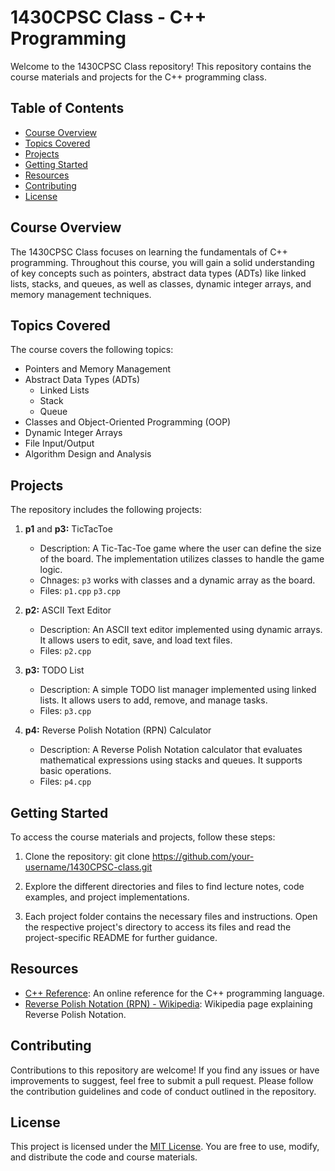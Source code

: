 # 1430CPSC Class - C++ Programming

Welcome to the 1430CPSC Class repository! This repository contains the course materials and projects for the C++ programming class.

## Table of Contents

- [Course Overview](#course-overview)
- [Topics Covered](#topics-covered)
- [Projects](#projects)
- [Getting Started](#getting-started)
- [Resources](#resources)
- [Contributing](#contributing)
- [License](#license)

## Course Overview

The 1430CPSC Class focuses on learning the fundamentals of C++ programming. Throughout this course, you will gain a solid understanding of key concepts such as pointers, abstract data types (ADTs) like linked lists, stacks, and queues, as well as classes, dynamic integer arrays, and memory management techniques.

## Topics Covered

The course covers the following topics:

- Pointers and Memory Management
- Abstract Data Types (ADTs)
  - Linked Lists
  - Stack
  - Queue
- Classes and Object-Oriented Programming (OOP)
- Dynamic Integer Arrays
- File Input/Output
- Algorithm Design and Analysis

## Projects

The repository includes the following projects:

1. **p1** and **p3:** TicTacToe
   - Description: A Tic-Tac-Toe game where the user can define the size of the board. The implementation utilizes classes to handle the game logic.
   - Chnages: `p3` works with classes and a dynamic array as the board.
   - Files: `p1.cpp` `p3.cpp`

2. **p2:** ASCII Text Editor
   - Description: An ASCII text editor implemented using dynamic arrays. It allows users to edit, save, and load text files.
   - Files: `p2.cpp`

3. **p3:** TODO List
   - Description: A simple TODO list manager implemented using linked lists. It allows users to add, remove, and manage tasks.
   - Files: `p3.cpp`

4. **p4:** Reverse Polish Notation (RPN) Calculator
   - Description: A Reverse Polish Notation calculator that evaluates mathematical expressions using stacks and queues. It supports basic operations.
   - Files: `p4.cpp`

## Getting Started

To access the course materials and projects, follow these steps:

1. Clone the repository: git clone https://github.com/your-username/1430CPSC-class.git

2. Explore the different directories and files to find lecture notes, code examples, and project implementations.

3. Each project folder contains the necessary files and instructions. Open the respective project's directory to access its files and read the project-specific README for further guidance.

## Resources

- [C++ Reference](https://en.cppreference.com/): An online reference for the C++ programming language.
- [Reverse Polish Notation (RPN) - Wikipedia](https://en.wikipedia.org/wiki/Reverse_Polish_notation): Wikipedia page explaining Reverse Polish Notation.

## Contributing

Contributions to this repository are welcome! If you find any issues or have improvements to suggest, feel free to submit a pull request. Please follow the contribution guidelines and code of conduct outlined in the repository.

## License

This project is licensed under the [MIT License](LICENSE). You are free to use, modify, and distribute the code and course materials.

